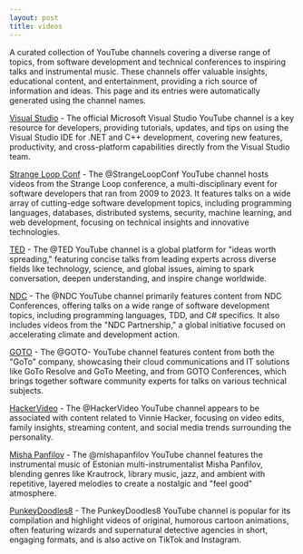 ```yaml
---
layout: post
title: videos
---
```


A curated collection of YouTube channels covering a diverse range of topics, from software development and technical conferences to inspiring talks and instrumental music. These channels offer valuable insights, educational content, and entertainment, providing a rich source of information and ideas. This page and its entries were automatically generated using the channel names.

<a href="https://www.youtube.com/@visualstudio">Visual Studio</a> - The official Microsoft Visual Studio YouTube channel is a key resource for developers, providing tutorials, updates, and tips on using the Visual Studio IDE for .NET and C++ development, covering new features, productivity, and cross-platform capabilities directly from the Visual Studio team.

<a href="https://www.youtube.com/@StrangeLoopConf">Strange Loop Conf</a> - The @StrangeLoopConf YouTube channel hosts videos from the Strange Loop conference, a multi-disciplinary event for software developers that ran from 2009 to 2023. It features talks on a wide array of cutting-edge software development topics, including programming languages, databases, distributed systems, security, machine learning, and web development, focusing on technical insights and innovative technologies.

<a href="https://www.youtube.com/@TED">TED</a> - The @TED YouTube channel is a global platform for "ideas worth spreading," featuring concise talks from leading experts across diverse fields like technology, science, and global issues, aiming to spark conversation, deepen understanding, and inspire change worldwide.

<a href="https://www.youtube.com/@NDC">NDC</a> - The @NDC YouTube channel primarily features content from NDC Conferences, offering talks on a wide range of software development topics, including programming languages, TDD, and C# specifics. It also includes videos from the "NDC Partnership," a global initiative focused on accelerating climate and development action.

<a href="https://www.youtube.com/@GOTO-">GOTO</a> - The @GOTO- YouTube channel features content from both the "GoTo" company, showcasing their cloud communications and IT solutions like GoTo Resolve and GoTo Meeting, and from GOTO Conferences, which brings together software community experts for talks on various technical subjects.

<a href="https://www.youtube.com/@HackerVideo">HackerVideo</a> - The @HackerVideo YouTube channel appears to be associated with content related to Vinnie Hacker, focusing on video edits, family insights, streaming content, and social media trends surrounding the personality.

<a href="https://www.youtube.com/@mishapanfilov">Misha Panfilov</a> - The @mishapanfilov YouTube channel features the instrumental music of Estonian multi-instrumentalist Misha Panfilov, blending genres like Krautrock, library music, jazz, and ambient with repetitive, layered melodies to create a nostalgic and "feel good" atmosphere.

<a href="https://www.youtube.com/@PunkeyDoodles8">PunkeyDoodles8</a> - The PunkeyDoodles8 YouTube channel is popular for its compilation and highlight videos of original, humorous cartoon animations, often featuring wizards and supernatural detective agencies in short, engaging formats, and is also active on TikTok and Instagram.